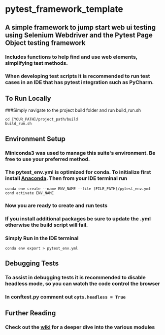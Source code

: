# pytest_framework_template

## A simple framework to jump start web ui testing using Selenium Webdriver and the Pytest Page Object testing framework
### Includes functions to help find and use web elements, simplifying test methods.

### When developing test scripts it is recommended to run test cases in an IDE that has pytest integration such as PyCharm.

## To Run Locally
###Simply navigate to the project build folder and run build_run.sh
```
cd [YOUR_PATH]/project_path/build
build_run.sh
```

## Environment Setup
### Miniconda3 was used to manage this suite's environment. Be free to use your preferred method.
### The pytest_env.yml is optimized for conda. To initialize first install [Anaconda](https://docs.conda.io/projects/conda/en/latest/user-guide/install/download.html). Then from your IDE terminal run
```
conda env create --name ENV_NAME --file [FILE_PATH]/pytest_env.yml
cond activate ENV_NAME
```
### Now you are ready to create and run tests

### If you install additional packages be sure to update the .yml otherwise the build script will fail.
### Simply Run in the IDE terminal
```
conda env export > pytest_env.yml
```

## Debugging Tests
### To assist in debugging tests it is recommended to disable headless mode, so you can watch the code control the browser
### In conftest.py comment out ```opts.headless = True```

## Further Reading
### Check out the [wiki](https://github.com/cdubwisdom/pytest_framework_template/wiki) for a deeper dive into the various modules
